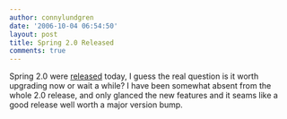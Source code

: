 ```yaml
---
author: connylundgren
date: '2006-10-04 06:54:50'
layout: post
title: Spring 2.0 Released
comments: true
---
```


Spring 2.0 were
[released](http://www.theserverside.com/news/thread.tss?thread_id=42460)
today, I guess the real question is it worth upgrading now or wait a while? I
have been somewhat absent from the whole 2.0 release, and only glanced the new
features and it seams like a good release well worth a major version bump.

